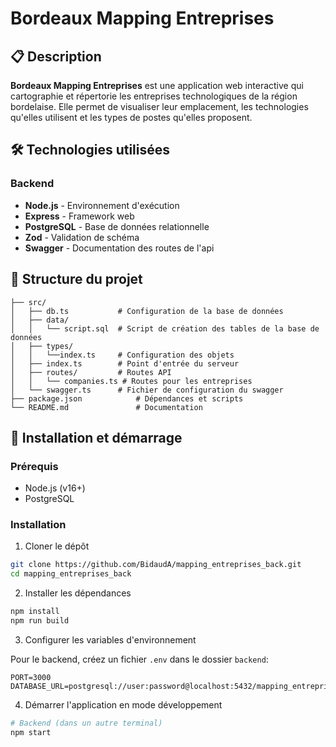 # Bordeaux Mapping Entreprises

## 📋 Description

**Bordeaux Mapping Entreprises** est une application web interactive qui cartographie et répertorie les entreprises technologiques de la région bordelaise. Elle permet de visualiser leur emplacement, les technologies qu'elles utilisent et les types de postes qu'elles proposent.



## 🛠️ Technologies utilisées

### Backend
- **Node.js** - Environnement d'exécution
- **Express** - Framework web
- **PostgreSQL** - Base de données relationnelle
- **Zod** - Validation de schéma
- **Swagger** - Documentation des routes de l'api

## 📁 Structure du projet

```
├── src/
│   ├── db.ts           # Configuration de la base de données
│   ├── data/
│   │   └── script.sql  # Script de création des tables de la base de données
│   ├── types/
│   │   └──index.ts     # Configuration des objets
│   ├── index.ts        # Point d'entrée du serveur
│   ├── routes/         # Routes API
│   │   └── companies.ts # Routes pour les entreprises
│   └── swagger.ts      # Fichier de configuration du swagger        
├── package.json            # Dépendances et scripts
└── README.md               # Documentation
```

## 🚀 Installation et démarrage

### Prérequis
- Node.js (v16+)
- PostgreSQL

### Installation

1. Cloner le dépôt
```bash
git clone https://github.com/BidaudA/mapping_entreprises_back.git
cd mapping_entreprises_back
```

2. Installer les dépendances
```bash
npm install
npm run build
```

3. Configurer les variables d'environnement

Pour le backend, créez un fichier `.env` dans le dossier `backend`:
```
PORT=3000
DATABASE_URL=postgresql://user:password@localhost:5432/mapping_entreprises
```

4. Démarrer l'application en mode développement
```bash
# Backend (dans un autre terminal)
npm start
```
